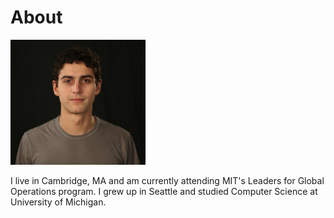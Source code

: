# About

<img src="images/profile.jpg" alt="picture of gabriel" height="200"/>

I live in Cambridge, MA and am currently attending MIT's Leaders for Global Operations program. I grew up in Seattle and studied Computer Science at University of Michigan.

